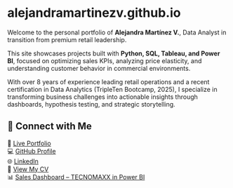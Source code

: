 # alejandramartinezv.github.io

Welcome to the personal portfolio of **Alejandra Martínez V.**, Data Analyst in transition from premium retail leadership.

This site showcases projects built with **Python, SQL, Tableau, and Power BI**, focused on optimizing sales KPIs, analyzing price elasticity, and understanding customer behavior in commercial environments.

With over 8 years of experience leading retail operations and a recent certification in Data Analytics (TripleTen Bootcamp, 2025), I specialize in transforming business challenges into actionable insights through dashboards, hypothesis testing, and strategic storytelling.

## 📌 Connect with Me

🔗 [Live Portfolio](https://alejandramartinez.github.io/)  
💻 [GitHub Profile](https://github.com/Data-Analyst-AI)  
🌐 [LinkedIn](https://www.linkedin.com/in/alejandra-martinez-vargas)  
📄 [View My CV](DA_BI_Jr_Alejandra_mvk.pdf)  
📊 [Sales Dashboard – TECNOMAXX in Power BI](https://app.powerbi.com/groups/me/reports/9797987a-cc94-4dcd-9940-931ccea4defa/bbe026bcdf901200b072?experience=power-bi)
